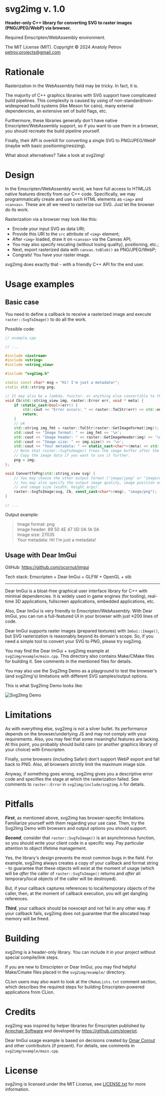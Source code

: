 # svg2img v. 1.0 

**Header-only C++ library for converting SVG to raster images (PNG/JPEG/WebP) via browser.**

Required Emscripten/WebAssembly environment.

The MIT License (MIT). Copyright © 2024 Anatoly Petrov <petrov.projects@gmail.com>

# Rationale

Rasterization in the WebAssembly field may be tricky. In fact, it is.

The majority of C++ graphics libraries with SVG support have complicated
build pipelines. This complexity is caused by using of non-standard/non-widespread 
build systems (like Meson for cairo), many external dependencies, 
an extensive set of build flags, etc.

Furthermore, these libraries generally don't have native Emscripten/WebAssembly support, 
so if you want to use them in a browser, you should recreate the build pipeline yourself.

Finally, their API is overkill for converting a single SVG to PNG/JPEG/WebP 
(maybe with basic positioning/resizing).

What about alternatives? Take a look at svg2img!

# Design

In the Emscripten/WebAssembly world, we have full access to HTML/JS native features directly
from our C++ code. Specifically, we may programmatically create and use such HTML elements 
as `<img>` and `<canvas>`. These are all we need to rasterize our SVG. Just let the browser 
do its work.

Rasterization via a browser may look like this:

- Encode your input SVG as data URI;
- Provide this URI to the `src` attribute of `<img>` element;
- After `<img>` loaded, draw it on `<canvas>` via the Canvas API;
- You may also specify rescaling (without losing quality), positioning, etc.;
- Next, export rasterized data with `canvas.toBlob()` as PNG/JPEG/WebP;
- Congrats! You have your raster image.

svg2img does exactly that - with a friendly C++ API for the end user.

# Usage examples

## Basic case

You need to define a callback to receive a rasterized image and execute `raster::SvgToImage()` 
to do all the work.

Possible code:

```cpp
// example.cpp

// ...

#include <iostream>
#include <string>
#include <string_view>

#include "svg2img.h"

static const char* msg = "Hi! I'm just a metadata!";
static std::string png;

// It may also be a lambda, functor, or anything else convertible to the std::function<>.
void Cb(std::string_view img, raster::Error err, void * meta) {
    if (static_cast<bool>(err)) {
        std::cout << "Error occurs: " << raster::ToCStr(err) << std::endl;
        return;
    }
    // ok
    std::string img_fmt = raster::ToCStr(raster::GetImageFormat(img));
    std::cout << "Image format: " << img_fmt << '\n';
    std::cout << "Image header: " << raster::GetImageHeader(img) << '\n';
    std::cout << "Image size: " << img.size() << '\n';
    std::cout << "Your metadata: " << static_cast<char*>(meta) << std::endl;
    // Note that raster::SvgToImage() frees the image buffer after the callback returns.
    // Copy the image data if you want to use it further.
    png = img;
};

void ConvertToPng(std::string_view svg) {
    // You may choose the other output format ("image/jpeg" or "image/webp").
    // You may also specify the output image quality, image position on the canvas (x, y args),
    // and image size (width, height args).
    raster::SvgToImage(svg, Cb, const_cast<char*>(msg), "image/png");
}

// ...
```

Output example:

> Image format: png  
Image header: 89 50 4E 47 0D 0A 1A 0A  
Image size: 27035  
Your metadata: Hi! I'm just a metadata!

## Usage with Dear ImGui

GitHub: https://github.com/ocornut/imgui

Tech stack: Emscripten + Dear ImGui + GLFW + OpenGL + stb

--------

Dear ImGui is a bloat-free graphical user interface library for C++ with minimal dependencies.
It is widely used in game engines (for tooling), real-time 3D applications, fullscreen applications, 
embedded applications, etc.

Also, Dear ImGui is very friendly to Emscripten/WebAssembly. With Dear ImGui, you can run 
a full-featured UI in your browser with just ≈200 lines of code.

Dear ImGui supports raster images (prepared textures) with `ImGui::Image()`,
but SVG rasterization is reasonably beyond its domain's scope. 
So, if you need a simple tool to convert your SVG to PNG, please try svg2img.

You may find the Dear ImGui + svg2img example at `svg2img/example/main.cpp`.
This directory also contains Make/CMake files for building it.
See comments in the mentioned files for details.

You may also use the Svg2Img Demo as a playground to test the browser's (and svg2img's) 
limitations with different SVG samples/output options.

This is what Svg2Img Demo looks like:

![Svg2Img Demo](/assets/demo.png)

# Limitations

As with everything else, svg2img is not a silver bullet. Its performance depends on the browser/underlying JS 
and may not comply with your requirements. Also, you may feel that some meaningful features are lacking.
At this point, you probably should build cairo (or another graphics library of your choice) with Emscripten.

Finally, some browsers (including Safari) don't support WebP export and fall back to PNG. 
Also, all browsers strictly limit the maximum image size.

Anyway, if something goes wrong, svg2img gives you a descriptive error code and specifies the stage
at which the rasterization failed. See comments to `raster::Error` in `svg2img/include/svg2img.h` 
for details.

# Pitfalls

***First***, as mentioned above, svg2img has browser-specific limitations.
Familiarize yourself with them regarding your use case. Then, try the Svg2Img Demo 
with browsers and output options you should support.

***Second***, consider that `raster::SvgToImage()` is an asynchronous function, so you should write
your client code in a specific way. Pay particular attention to object lifetime management.

Yes, the library's design prevents the most common bugs in the field. For example, svg2img always 
creates a copy of your callback and format string - to guarantee that these objects 
will exist at the moment of usage (which will be _after_ the caller of `raster::SvgToImage()` returns 
and _after_ all temporary/local objects of the caller will be destroyed).

But, if your callback captures references to local/temporary objects of the caller, 
then, at the moment of callback execution, you will get dangling references.

***Third***, your callback should be noexcept and not fail in any other way. 
If your callback fails, svg2img does not guarantee that the allocated heap memory will be freed.

# Building

svg2img is a header-only library. You can include it in your project without special compile/link steps.

If you are new to Emscripten or Dear ImGui, you may find helpful Make/Cmake files 
placed in the `svg2img/example/` directory.

CLion users may also want to look at the `CMakeLists.txt` comment section, 
which describes the required steps for building Emscripten-powered applications from CLion.

# Credits

svg2img was inspired by helper libraries for Emscripten published by
[Armchair Software](https://github.com/Armchair-Software) and developed by https://github.com/slowriot.

Dear ImGui usage example is based on decisions created by [Omar Cornut](https://github.com/ocornut) 
and other contributors (if present). For details, see comments in `svg2img/example/main.cpp`.

# License

svg2img is licensed under the MIT License, see [LICENSE.txt](LICENSE.txt) for more information.
